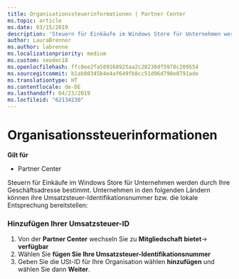 ```yaml
---
title: Organisationssteuerinformationen | Partner Center
ms.topic: article
ms.date: 03/15/2019
description: 'Steuern für Einkäufe im Windows Store für Unternehmen werden durch Ihre Geschäftsadresse bestimmt. Unternehmen in den folgenden Ländern können ihre Umsatzsteuer-Identifikationsnummer bzw. die lokale Entsprechung bereitstellen:'
author: LauraBrenner
ms.author: labrenne
ms.localizationpriority: medium
ms.custom: seodec18
ms.openlocfilehash: ffc8ee2fa589168925aa2c20230df5978c209554
ms.sourcegitcommit: b1ab80345b4e4af649fb8cc51d96d798e0791ade
ms.translationtype: HT
ms.contentlocale: de-DE
ms.lasthandoff: 04/23/2019
ms.locfileid: "62134230"
---
```

# <a name="organization-tax-information"></a>Organisationssteuerinformationen

**Gilt für**

-  Partner Center

Steuern für Einkäufe im Windows Store für Unternehmen werden durch Ihre Geschäftsadresse bestimmt. Unternehmen in den folgenden Ländern können ihre Umsatzsteuer-Identifikationsnummer bzw. die lokale Entsprechung bereitstellen:

### <a name="add-your-vat-id"></a>Hinzufügen Ihrer Umsatzsteuer-ID

1.  Von der **Partner Center** wechseln Sie zu **Mitgliedschaft bietet**-> **verfügbar**
2.  Wählen Sie **fügen Sie Ihre Umsatzsteuer-Identifikationsnummer**
3.  Geben Sie die USt-ID für Ihre Organisation wählen **hinzufügen** und wählen Sie dann **Weiter**.





 



